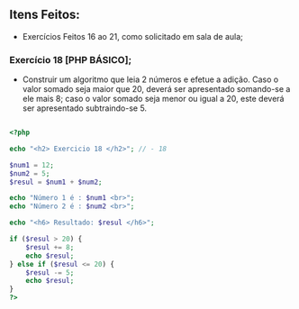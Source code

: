 ## Itens Feitos:

* Exercícios Feitos 16 ao 21, como solicitado em sala de aula;

### Exercício 18 [PHP BÁSICO];

* Construir um algoritmo que leia 2 números e efetue a adição. Caso o valor somado seja maior que 20, deverá ser apresentado somando-se a ele mais 8; caso o valor somado seja menor ou igual a 20, este deverá ser apresentado subtraindo-se 5.


~~~ PHP

<?php

echo "<h2> Exercicio 18 </h2>"; // - 18

$num1 = 12;
$num2 = 5;
$resul = $num1 + $num2;

echo "Número 1 é : $num1 <br>";
echo "Número 2 é : $num2 <br>";

echo "<h6> Resultado: $resul </h6>";

if ($resul > 20) {
    $resul += 8;
    echo $resul;
} else if ($resul <= 20) {
    $resul -= 5;
    echo $resul;
}
?>

~~~

